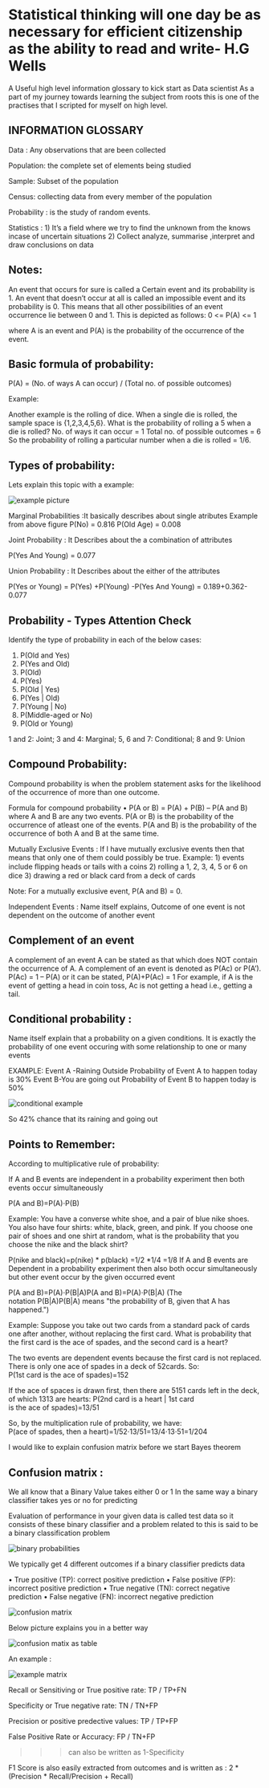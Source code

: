 
# Statistical thinking will one day be as necessary for efficient citizenship as the ability to read and write- H.G Wells



A Useful high level information glossary to kick start as Data scientist
As a part of my journey towards learning the subject from roots this is one of the practises that I scripted for myself on high level.

## INFORMATION GLOSSARY

Data : Any observations that are been collected

Population: the complete set of elements being studied

Sample: Subset of the population

Census: collecting data from every member of the population

Probability : is the study of random events.

Statistics : 1)  It’s a field where we try to find the unknown from the knows incase of uncertain situations
             2)  Collect analyze, summarise ,interpret and draw conclusions on data


Notes:
-------
An event that occurs for sure is called a Certain event and its probability is 1.
An event that doesn’t occur at all is called an impossible event and its probability is 0.
This means that all other possibilities of an event occurrence lie between 0 and 1.
This is depicted as follows:
0 <= P(A) <= 1

where A is an event and P(A) is the probability of the occurrence of the event.


Basic formula of probability:
----------------------------

P(A) = (No. of ways A can occur) / (Total no. of possible outcomes)

Example:

Another example is the rolling of dice. When a single die is rolled, the sample space is {1,2,3,4,5,6}.
What is the probability of rolling a 5 when a die is rolled?
No. of ways it can occur = 1
Total no. of possible outcomes = 6
So the probability of rolling a particular number when a die is rolled = 1/6.


Types of probability:
----------------------
Lets explain this topic with a example:


![example picture](C:/Users/Owner/Pictures/subjective/prob_types.png?raw=true)


Marginal Probabilities :It basically describes about single atributes 
Example from above figure
P(No) = 0.816
P(Old Age) = 0.008

Joint Probability : It Describes about the a combination of attributes

P(Yes And  Young) = 0.077

Union Probability : It Describes about the either of the attributes

P(Yes or Young) = P(Yes) +P(Young) -P(Yes And Young)
				= 0.189+0.362-0.077

Probability - Types Attention Check
-----------------------------------
 Identify the type of probability in each of the below cases:
 1. P(Old and Yes)
 2. P(Yes and Old) 
 3. P(Old)
 4. P(Yes)
 5. P(Old | Yes) 
 6. P(Yes | Old)
 7. P(Young | No)
 8. P(Middle-aged or No)
 9. P(Old or Young)  
				
1 and 2: Joint; 3 and 4: Marginal; 5, 6 and 7: Conditional; 8 and 9: Union  

Compound Probability:
---------------------
Compound probability is when the problem statement asks for the likelihood of the occurrence of more than one outcome.

Formula for compound probability
	• P(A or B) = P(A) + P(B) – P(A and B)
where A and B are any two events.
P(A or B) is the probability of the occurrence of atleast one of the events.
P(A and B) is the probability of the occurrence of both A and B at the same time.


Mutually Exclusive Events : If I have mutually exclusive events then that means  that only one of them could possibly be true.
   Example:  1)  events include ﬂipping heads or tails with a coins
	2) rolling a 1, 2, 3, 4, 5 or 6 on dice
	3)  drawing a red or black card from a deck of cards
	
Note: For a mutually exclusive event, P(A and B) = 0.

Independent Events :  Name itself explains, Outcome of one event is not dependent on the outcome of another event

Complement of an event
-----------------------
A complement of an event A can be stated as that which does NOT contain the occurrence of A.
A complement of an event is denoted as P(Ac) or P(A’).
P(Ac) = 1 – P(A)
or it can be stated, P(A)+P(Ac) = 1
For example,
if A is the event of getting a head in coin toss, Ac is not getting a head i.e., getting a tail.

Conditional probability :
------------------------
Name itself explain that a probability on a given conditions. It is exactly the probability of one event occuring with some relationship to one or many events 

EXAMPLE:
Event A -Raining Outside
Probability of Event A to happen today is 30%
Event B-You are going out
Probability of Event B to happen today is 50%


![conditional example](C:\Users\Owner\Pictures\subjective\conditional_prob.png?raw=true)

So 42% chance that its raining and going out

Points to Remember:
------------------
According to multiplicative rule of probability:

If A and B events are independent in a probability experiment then both events occur simultaneously

P(A and B)=P(A)⋅P(B)

Example: You have a converse white shoe, and a pair of  blue nike shoes. You also have four shirts: white, black, green, and pink. If you choose one pair of shoes and one shirt at random, what is the probability that you choose the nike and the black shirt?

P(nike and black)=p(nike) * p(black)
			=1/2 *1/4
			=1/8
If A and B events are Dependent in a probability experiment then also both occur simultaneously
 but other event occur by the given occurred event

P(A and B)=P(A)⋅P(B|A)P(A and B)=P(A)⋅P(B|A)
(The notation P(B|A)P(B|A) means "the probability of B, given that A has happened.")

Example:
Suppose you take out two cards from a standard pack of cards one after another, without replacing the first card. What is probability that the first card is the ace of spades, and the second card is a heart?


The two events are dependent events because the first card is not replaced.
There is only one ace of spades in a deck of 52cards. So:
P(1st card is the ace of spades)=152

If the ace of spaces is drawn first, then there are 5151 cards left in the deck, of which 1313 are hearts:
P(2nd card is a heart | 1st card is the ace of spades)=13/51

So, by the multiplication rule of probability, we have:
P(ace of spades, then a heart)=1/52⋅13/51=13/4⋅13⋅51=1/204

I would like to explain confusion matrix before we start Bayes theorem

Confusion matrix :
------------------

We all know that a Binary Value takes  either 0 or 1 
In the same way a binary classifier takes yes or no for predicting

Evaluation of performance in your given data is called test data so it consists of these binary classifier and a problem related to this is said to be a binary classification problem


![binary probabilities](C:\Users\Owner\Pictures\subjective\classifier.png?raw=true)

We typically get 4 different outcomes if a binary classifier predicts data 

• True positive (TP): correct positive prediction
• False positive (FP): incorrect positive prediction
• True negative (TN): correct negative prediction
• False negative (FN): incorrect negative prediction


![confusion matrix](C:\Users\Owner\Pictures\subjective\classifier_1.png?raw=true)

Below picture explains you in a better way

![confusion matix as table](C:\Users\Owner\Pictures\subjective\classifier_3.png?raw=true)

An example :

![example matrix](C:\Users\Owner\Pictures\subjective\confusion_matrix.png?raw=true)


Recall or Sensitiving or True positive rate:  TP / TP+FN

Specificity or True negative rate:   TN / TN+FP

Precision or positive predective values: TP / TP+FP

False Positive Rate or Accuracy:  FP / TN+FP
>>> can also be written as 1-Specificity

F1 Score is also easily extracted from outcomes  and is written as : 2 *(Precision * Recall/Precision + Recall)
























